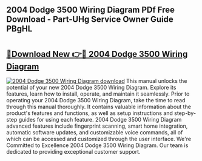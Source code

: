## 2004 Dodge 3500 Wiring Diagram PDf Free Download - Part-UHg Service Owner Guide PBgHL

# <h2><a href="http://dfsajru.blite.top/?on=2004+Dodge+3500+Wiring+Diagram">🔗Download New 👉🔴 2004 Dodge 3500 Wiring Diagram</a></h2>

[![2004 Dodge 3500 Wiring Diagram download](https://i.imgur.com/lujVjoI.png)](http://dfsajru.blite.top/?on=2004+Dodge+3500+Wiring+Diagram)
This manual unlocks the potential of your new 2004 Dodge 3500 Wiring Diagram. Explore its features, learn how to install, operate, and maintain it seamlessly. Prior to operating your 2004 Dodge 3500 Wiring Diagram, take the time to read through this manual thoroughly. It contains valuable information about the product's features and functions, as well as setup instructions and step-by-step guides for using each feature. 2004 Dodge 3500 Wiring Diagram advanced features include fingerprint scanning, smart home integration, automatic software updates, and customizable voice commands, all of which can be accessed and customized through the user interface. We're Committed to Excellence 2004 Dodge 3500 Wiring Diagram. Our team is dedicated to providing exceptional customer support.
